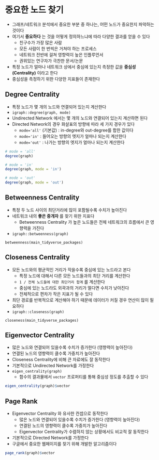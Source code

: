 # 중요한 노드 찾기

- 그래프/네트워크 분석에서 중요한 부분 중 하나는, 어떤 노드가 중요한지 파악하는 것이다
- 여기서 **중요하다** 는 것을 어떻게 정의하느냐에 따라 다양한 결과를 얻을 수 있다
    - 친구수가 가장 많은 사람
    - 모든 사람이 한 번씩은 거쳐야 하는 프로세스
    - 네트워크 전반에 걸쳐 영향력이 높은 인플루언서
    - 권위있는 연구자가 극찬한 문서/논문
- 특정 노드가 얼마나 네트워크 상에서 중심에 있는지 측정한 값을 **중심성(Centrality)** 이라고 한다
- 중심성을 측정하기 위한 다양한 지표들이 존재한다

## Degree Centrality

- 특정 노드가 몇 개의 노드와 연결되어 있는지 계산한다
- `igraph::degree(graph, mode)`
- Undirected Network 에서는 몇 개의 노드와 연결되어 있는지 계산하면 된다
- Directed Network의 경우 화살표의 방향에 따라 세 가지 경우가 있다
    - `mode='all'` (기본값) : in-degree와 out-degree를 합한 값이다
    - `mode='in'` : 들어오는 방향의 엣지가 얼마나 되는지 계산한다
    - `mode='out'` : 나가는 방향의 엣지가 얼마나 되는지 계산한다

```r
# mode = 'all'
degree(graph)

# mode = 'in'
degree(graph, mode = 'in')

# mode = 'out'
degree(graph, mode = 'out')
```

## Betweenness Centrality

- 특정 두 노드 사이의 최단거리에 많이 포함될수록 수치가 높아진다
- 네트워크 내의 **좋은 중개자** 를 찾기 위한 지표다
    - Betweenness Centrality 가 높은 노드들은 전체 네트워크의 흐름에서 큰 영향력을 가진다
- `igraph::betweenness(graph)`

```{r}
betweenness(main_tidyverse_packages)
```

## Closeness Centrality

- 모든 노드와의 평균적인 거리가 작을수록 중심에 있는 노드라고 본다
    - 특정 노드에 대해서 다른 모든 노드들과의 최단 거리를 계산한다
    - `1 / 전체 노드들에 대한 최단거리 합계` 를 계산한다
    - 중심에 있는 노드라도 외곽과의 거리가 멀다면 수치가 낮아진다
    - 전체적으로 편차가 작은 지표가 될 수 있다
- 최단 경로를 반복적으로 계산해야 하기 때문에 데이터가 커질 경우 연산이 많이 필요하다
- `igraph::closeness(graph)`

```{r message=FALSE, warning=FALSE}
closeness(main_tidyverse_packages)
```

## Eigenvector Centrality

- 많은 노드와 연결되어 있을수록 수치가 증가한다 (영향력이 높아진다)
- 연결된 노드의 영향력이 클수록 가중치가 높아진다
- Closeness Centrality에 비해 큰 자료에도 잘 동작한다
- 기본적으로 Undirected Network를 가정한다
- `eigen_centrality(graph)`
    - 함수의 결과물에서 `vector` 프로퍼티를 통해 중심성 정도를 추출할 수 있다

```r
eigen_centrality(graph)$vector
```

## Page Rank

- Eigenvector Centrality 와 유사한 컨셉으로 동작한다
    - 많은 노드와 연결되어 있을수록 수치가 증가한다 (영향력이 높아진다)
    - 연결된 노드의 영향력이 클수록 가중치가 높아진다
    - Eigenvector Centrality가 수렴하지 않는 상황에서도 비교적 잘 동작한다
- 기본적으로 Directed Network를 가정한다
- 구글에서 중요한 웹페이지를 찾기 위해 개발한 알고리즘이다

```r
page_rank(graph)$vector
```
